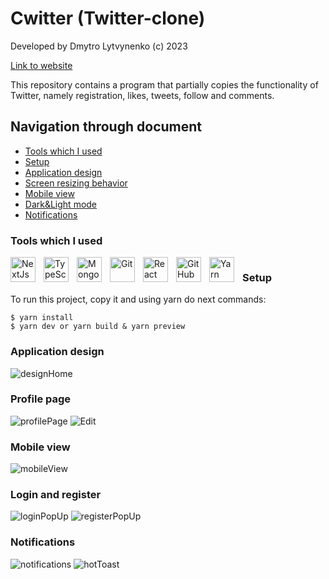 # Cwitter (Twitter-clone)
Developed by Dmytro Lytvynenko (с) 2023

[Link to website](https://cwitter-5fy8.vercel.app/)

This repository contains a program that partially copies the functionality of Twitter, namely registration, likes, tweets, follow and comments.

## Navigation through document
* [Tools which I used](#Tools-which-I-used)
* [Setup](#Setup)
* [Application design](#Application-design)
* [Screen resizing behavior](#Profile-page)
* [Mobile view](#Mobile-view)
* [Dark&Light mode](#Login-and-register)
* [Notifications](#Notifications)

### Tools which I used

<img align="left" alt="NextJs" width="40px" style="padding-right:10px;" src="https://cdn.jsdelivr.net/gh/devicons/devicon/icons/nextjs/nextjs-original-wordmark.svg" />
<img align="left" alt="TypeScript" width="40px" style="padding-right:10px;" src="https://cdn.jsdelivr.net/gh/devicons/devicon/icons/typescript/typescript-plain.svg" />
<img align="left" alt="MongoDB" width="40px" style="padding-right:10px;" src="https://cdn.jsdelivr.net/gh/devicons/devicon/icons/mongodb/mongodb-original.svg" />
<img align="left" alt="Git" width="40px" style="padding-right:10px;" src="https://cdn.jsdelivr.net/gh/devicons/devicon/icons/git/git-original.svg" />
<img align="left" alt="React" width="40px" style="padding-right:10px;" src="https://cdn.jsdelivr.net/gh/devicons/devicon/icons/react/react-original.svg" />
<img align="left" alt="GitHub" width="40px" style="padding-right:10px;" src="https://cdn.jsdelivr.net/gh/devicons/devicon/icons/github/github-original.svg" />
<img align="left" alt="Yarn" width="40px" style="padding-right:10px;" src="https://cdn.jsdelivr.net/gh/devicons/devicon/icons/yarn/yarn-original.svg" />

#

### Setup
To run this project, copy it and using yarn do next commands:

```
$ yarn install
$ yarn dev or yarn build & yarn preview
```

### Application design
![designHome](https://github.com/Dimativ/cwitter/assets/88792228/f3d24c86-2424-4e9f-86f2-17b59b952ac9)
### Profile page
![profilePage](https://github.com/Dimativ/cwitter/assets/88792228/d5f13a04-9479-4536-a1e9-eba55eb3abe5)
![Edit](https://github.com/Dimativ/cwitter/assets/88792228/05554aca-0393-4625-89ae-fae9a2ffbd0b)
### Mobile view
![mobileView](https://github.com/Dimativ/cwitter/assets/88792228/14cf0447-25e4-4b0b-9de8-0670a8eaebc7)
### Login and register
![loginPopUp](https://github.com/Dimativ/cwitter/assets/88792228/33ea42a2-c622-4241-84a6-69472cf97ce9)
![registerPopUp](https://github.com/Dimativ/cwitter/assets/88792228/3f12fc2c-7b6a-444b-81c9-3da286119769)
### Notifications
![notifications](https://github.com/Dimativ/cwitter/assets/88792228/76843b64-31ca-4052-b045-09cda061e55c)
![hotToast](https://github.com/Dimativ/cwitter/assets/88792228/377eac4e-1288-4d37-a242-1ab13242ff40)
